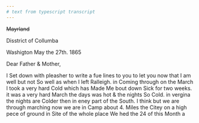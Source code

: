 ```yaml
---
# text from typescript transcript
---
```

~~Mayrland~~

Disstrict of Collumba

Washigton May the 27th. 1865

Dear Father & Mother,

I Set down with pleasher to write a fue lines to you to let you now that I am well but not So well as when I left Ralleigh. in Coming through on the March I took a very hard Cold which has Made Me bout down Sick for two weeks. it was a very hard March the days was hot & the nights So Cold. in vergina the nights are Colder then in eney part of the South. I think but we are through marching now  we are in Camp about 4. Miles the Citey on a high pece of ground in Site of the whole place We hed the 24 of this Month a